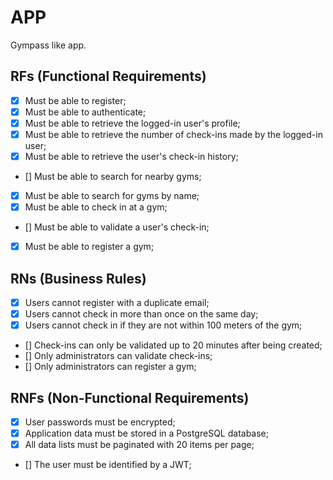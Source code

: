 # APP

Gympass like app.

## RFs (Functional Requirements)

- [x] Must be able to register;
- [x] Must be able to authenticate;
- [x] Must be able to retrieve the logged-in user's profile;
- [x] Must be able to retrieve the number of check-ins made by the logged-in user;
- [x] Must be able to retrieve the user's check-in history;
- [] Must be able to search for nearby gyms;
- [x] Must be able to search for gyms by name;
- [x] Must be able to check in at a gym;
- [] Must be able to validate a user's check-in;
- [x] Must be able to register a gym;

## RNs (Business Rules)

- [x] Users cannot register with a duplicate email;
- [x] Users cannot check in more than once on the same day;
- [x] Users cannot check in if they are not within 100 meters of the gym;
- [] Check-ins can only be validated up to 20 minutes after being created;
- [] Only administrators can validate check-ins;
- [] Only administrators can register a gym;

## RNFs (Non-Functional Requirements)

- [x] User passwords must be encrypted;
- [x] Application data must be stored in a PostgreSQL database;
- [x] All data lists must be paginated with 20 items per page;
- [] The user must be identified by a JWT;
